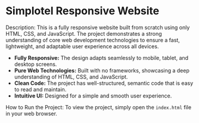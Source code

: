 
# Simplotel Responsive Website

Description:
This is a fully responsive website built from scratch using only HTML, CSS, and JavaScript. The project demonstrates a strong understanding of core web development technologies to ensure a fast, lightweight, and adaptable user experience across all devices.

- **Fully Responsive:** The design adapts seamlessly to mobile, tablet, and desktop screens.
- **Pure Web Technologies:** Built with no frameworks, showcasing a deep understanding of HTML, CSS, and JavaScript.
- **Clean Code:** The project has well-structured, semantic code that is easy to read and maintain.
- **Intuitive UI:** Designed for a simple and smooth user experience.

How to Run the Project:
To view the project, simply open the `index.html` file in your web browser.
